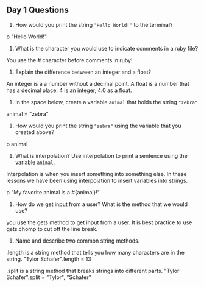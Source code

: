 ## Day 1 Questions

1. How would you print the string `"Hello World!"` to the terminal?

p "Hello World!"

1. What is the character you would use to indicate comments in a ruby file?

You use the # character before comments in ruby!

1. Explain the difference between an integer and a float?

An integer is a a number without a decimal point. A float is a number that has a decimal place. 4 is an integer, 4.0 as a float.

1. In the space below, create a variable `animal` that holds the string `"zebra"`

animal = "zebra"

1. How would you print the string `"zebra"` using the variable that you created above?

p animal

1. What is interpolation? Use interpolation to print a sentence using the variable `animal`.

Interpolation is when you insert something into something else. In these lessons we have been using interpolation to insert variables into strings.

p "My favorite animal is a #{animal}!"

1. How do we get input from a user? What is the method that we would use?

you use the gets method to get input from a user. It is best practice to use gets.chomp to cut off the line break.

1. Name and describe two common string methods.

.length is a string method that tells you how many characters are in the string.
"Tylor Schafer".length
  = 13

  .split is a string method that breaks strings into different parts.
  "Tylor Schafer".split
    = "Tylor", "Schafer"
    
